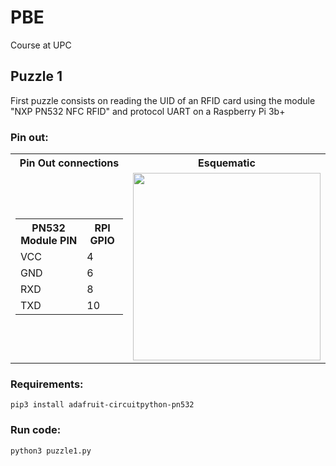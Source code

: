 # PBE
Course at UPC 

## Puzzle 1
First puzzle consists on reading the UID of an RFID card using the module "NXP PN532 NFC RFID" and protocol UART on a Raspberry Pi 3b+

### Pin out:

<table style="width:100%" align="center">
    <tr>
        <th>Pin Out connections</th>
        <th>Esquematic</th>
    </tr>
    <tr>
        <td>
            <table>
                <tr>
                    <th>PN532 Module PIN</th>
                    <th>RPI GPIO</th>
                </tr>
                <tr>
                    <td>VCC</td>
                    <td>4</td>
                </tr>
                <tr>
                    <td>GND</td>
                    <td>6</td>
                </tr>
                <tr>
                    <td>RXD</td>
                    <td>8</td>
                </tr>
                <tr>
                    <td>TXD</td>
                    <td>10</td>
                </tr>
            </table>
        </td>
        <td><img src="https://user-images.githubusercontent.com/67743899/157332390-9396b52a-21bc-4ea1-b055-397795b00e75.png" width=300px></td>
    </tr>
</table>


### Requirements:
    pip3 install adafruit-circuitpython-pn532

### Run code:
    python3 puzzle1.py

